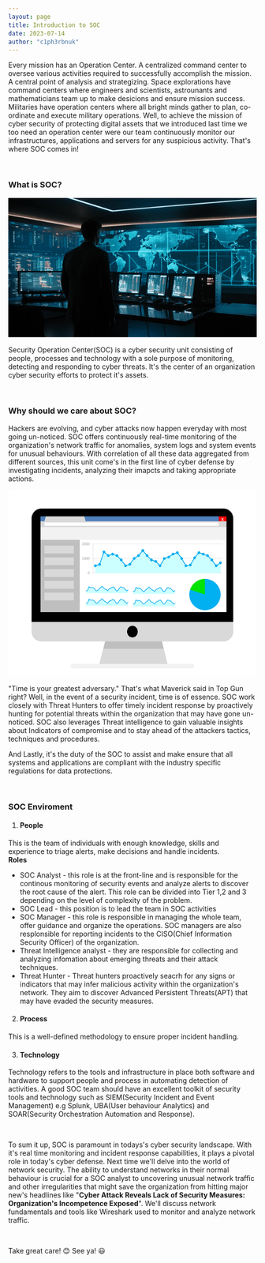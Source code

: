 ```yaml
---
layout: page
title: Introduction to SOC
date: 2023-07-14
author: "c1ph3rbnuk"
---
```


Every mission has an Operation Center. A centralized command center to oversee various activities required to successfully accomplish the mission. A central point of analysis and strategizing. Space explorations have command centers where engineers and scientists, astrounants and mathematicians team up to make desicions and ensure mission success. Militaries have operation centers where all bright minds gather to plan, co-ordinate and execute military operations. Well, to achieve the mission of cyber security of protecting digital assets that we introduced last time we too need an operation center were our team continuously monitor our infrastructures, applications and servers for any suspicious activity. That's where SOC comes in! 

<br>

### What is SOC?
![](../assets/images/ctbt/mission1.png)  

Security Operation Center(SOC) is a cyber security unit consisting of people, processes and technology with a sole purpose of monitoring, detecting and responding to cyber threats. It's the center of an organization cyber security efforts to protect it's assets.  

<br>

### Why should we care about SOC?  
Hackers are evolving, and cyber attacks now happen everyday with most going un-noticed. SOC offers continuously real-time monitoring of the organization's network traffic for anomalies, system logs and system events for unusual behaviours. With correlation of all these data aggregated from different sources, this unit come's in the first line of cyber defense by investigating incidents, analyzing their imapcts and taking appropriate actions.

![](../assets/images/ctbt/analytics.png)

"Time is your greatest adversary." That's what Maverick said in Top Gun right? Well, in the event of a security incident, time is of essence. SOC work closely with Threat Hunters to offer timely incident response by proactively hunting for potential threats within the organization that may have gone un-noticed. SOC also leverages Threat intelligence to gain valuable insights about Indicators of compromise and to stay ahead of the attackers tactics, techniques and procedures.

And Lastly, it's the duty of the SOC to assist and make ensure that all systems and applications are compliant with the industry specific regulations for data protections.  

<br>

### SOC Enviroment 
1. #### People
This is the team of individuals with enough knowledge, skills and experience to triage alerts, make decisions and handle incidents.  
**Roles**
- SOC Analyst - this role is at the front-line and is responsible for the continous monitoring of security events and analyze alerts to discover the root cause of the alert. This role can be divided into Tier 1,2 and 3 depending on the level of complexity of the problem.
- SOC Lead - this position is to lead the team in SOC activities
- SOC Manager - this role is responsible in managing the whole team, offer guidance and organize the operations. SOC managers are also resplonsible for reporting incidents to the CISO(Chief Information Security Officer) of the organization.
- Threat Intelligence analyst - they are responsible for collecting and analyzing infomation about emerging threats and their attack techniques.
- Threat Hunter - Threat hunters proactively seacrh for any signs or indicators that may infer malicious activity within the organization's network. They aim to discover Advanced Persistent Threats(APT) that may have evaded the security measures.

2. #### Process
This is a well-defined methodology to ensure proper incident handling.

3. #### Technology
Technology refers to the tools and infrastructure in place both software and hardware to support people and process in automating detection of activities. A good SOC team should have an excellent toolkit of security tools and technology such as SIEM(Security Incident and Event Management) e.g Splunk, UBA(User behaviour Analytics) and SOAR(Security Orchestration Automation and Response).  

<br>

To sum it up, SOC is paramount in todays's cyber security landscape. With it's real time monitoring and incident response capabilities, it plays a pivotal role in today's cyber defense. Next time we'll delve into the world of network security. The ability to understand networks in their normal behaviour is crucial for a SOC analyst to uncovering unusual network traffic and other irregularities that might save the organization from hitting major new's headlines like "**Cyber Attack Reveals Lack of Security Measures: Organization's Incompetence Exposed**". We'll discuss network fundamentals and tools like Wireshark used to monitor and analyze network traffic.

<br>

Take great care! :blush: See ya! :smiley: